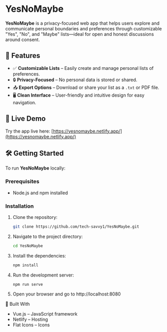 # YesNoMaybe

**YesNoMaybe** is a privacy-focused web app that helps users explore and communicate personal boundaries and preferences through customizable "Yes", "No", and "Maybe" lists—ideal for open and honest discussions around consent.

## 🌟 Features

- ✅ **Customizable Lists** – Easily create and manage personal lists of preferences.
- 🔒 **Privacy-Focused** – No personal data is stored or shared.
- 📤 **Export Options** – Download or share your list as a `.txt` or PDF file.
- 🖥️ **Clean Interface** – User-friendly and intuitive design for easy navigation.

## 🚀 Live Demo

Try the app live here: [https://yesnomaybe.netlify.app/](https://yesnomaybe.netlify.app/)

## 🛠️ Getting Started

To run **YesNoMaybe** locally:

### Prerequisites

- Node.js and npm installed

### Installation

1. Clone the repository:
   ```bash
   git clone https://github.com/tech-savvy1/YesNoMaybe.git
   
2. Navigate to the project directory:
   ```bash
   cd YesNoMaybe
   
3. Install the dependencies: 
   ```bash
   npm install

5. Run the development server:
   ```bash
   npm run serve

6. Open your browser and go to http://localhost:8080

🧩 Built With
 - Vue.js – JavaScript framework
 - Netlify – Hosting
 - Flat Icons – Icons
